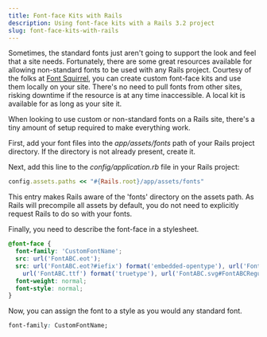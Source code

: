```yaml
---
title: Font-face Kits with Rails
description: Using font-face kits with a Rails 3.2 project
slug: font-face-kits-with-rails
---
```


Sometimes, the standard fonts just aren't going to support the look and feel that a site needs.
Fortunately, there are some great resources available for allowing non-standard fonts to be used
with any Rails project. Courtesy of the folks at [Font Squirrel](http://www.fontsquirrel.com/), you
can create custom font-face kits and use them locally on your site. There's no need to pull fonts
from other sites, risking downtime if the resource is at any time inaccessible. A local kit is
available for as long as your site it.

When looking to use custom or non-standard fonts on a Rails site, there's a tiny amount of setup
required to make everything work.

First, add your font files into the _app/assets/fonts_ path of your Rails project directory. If the
directory is not already present, create it.

Next, add this line to the _config/application.rb_ file in your Rails project:

```ruby
config.assets.paths << "#{Rails.root}/app/assets/fonts"
```

This entry makes Rails aware of the 'fonts' directory on the assets path. As Rails will precompile
all assets by default, you do not need to explicitly request Rails to do so with your fonts.

Finally, you need to describe the font-face in a stylesheet.

```css
@font-face {
  font-family: 'CustomFontName';
  src: url('FontABC.eot');
  src: url('FontABC.eot?#iefix') format('embedded-opentype'), url('FontABC.woff') format('woff'),
    url('FontABC.ttf') format('truetype'), url('FontABC.svg#FontABCRegular') format('svg');
  font-weight: normal;
  font-style: normal;
}
```

Now, you can assign the font to a style as you would any standard font.

```css
font-family: CustomFontName;
```
